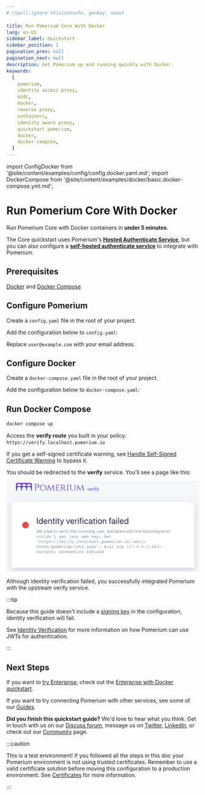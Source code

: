 ```yaml
---
# cSpell:ignore thisisunsafe, genkey, noout

title: Run Pomerium Core With Docker
lang: en-US
sidebar_label: Quickstart
sidebar_position: 1
pagination_prev: null
pagination_next: null
description: Get Pomerium up and running quickly with Docker.
keywords:
  [
    pomerium,
    identity access proxy,
    oidc,
    docker,
    reverse proxy,
    containers,
    identity aware proxy,
    quickstart pomerium,
    docker,
    docker-compose,
  ]
---
```


import ConfigDocker from '@site/content/examples/config/config.docker.yaml.md'; import DockerCompose from '@site/content/examples/docker/basic.docker-compose.yml.md';

# Run Pomerium Core With Docker

Run Pomerium Core with Docker containers in **under 5 minutes**.

The Core quickstart uses Pomerium's [**Hosted Authenticate Service**](/docs/capabilities/hosted-authenticate-service), but you can also configure a [**self-hosted authenticate service**](/docs/capabilities/self-hosted-authenticate-service) to integrate with Pomerium.

## Prerequisites

[Docker] and [Docker Compose]

## Configure Pomerium

Create a `config.yaml` file in the root of your project.

Add the configuration below to `config.yaml`:

<ConfigDocker />

Replace `user@example.com` with your email address.

## Configure Docker

Create a `docker-compose.yaml` file in the root of your project.

Add the configuration below to `docker-compose.yaml`:

<DockerCompose />

## Run Docker Compose

```bash
docker compose up
```

Access the **verify route** you built in your policy: `https://verify.localhost.pomerium.io`

If you get a self-signed certificate warning, see [Handle Self-Signed Certificate Warning](/docs/troubleshooting#handle-self-signed-certificate-warning) to bypass it.

You should be redirected to the **verify** service. You'll see a page like this:

![Verify page](./img/verify-service.png)

Although identity verification failed, you successfully integrated Pomerium with the upstream verify service.

:::tip

Because this guide doesn't include a [signing key](/docs/reference/signing-key) in the configuration, identity verification will fail.

See [Identity Verification](/docs/capabilities/getting-users-identity) for more information on how Pomerium can use JWTs for authentication.

:::

## Next Steps

If you want to [try Enterprise](https://www.pomerium.com/enterprise-sales/), check out the [Enterprise with Docker quickstart](/docs/deploy/enterprise/quickstart).

If you want to try connecting Pomerium with other services, see some of our [Guides](/docs/guides).

**Did you finish this quickstart guide?** We'd love to hear what you think. Get in touch with us on our [Discuss forum](https://discuss.pomerium.com/), message us on [Twitter](https://twitter.com/pomerium_io), [LinkedIn](https://www.linkedin.com/company/pomerium-inc), or check out our [Community](https://www.pomerium.com/docs/community) page.

:::caution

This is a test environment! If you followed all the steps in this doc your Pomerium environment is not using trusted certificates. Remember to use a valid certificate solution before moving this configuration to a production environment. See [Certificates](/docs/reference/certificates) for more information.

:::

[configuration file]: /docs/reference
[container images]: https://hub.docker.com/r/pomerium/pomerium
[docker]: https://docs.docker.com/install/
[docker compose]: https://docs.docker.com/compose/install/
